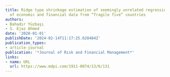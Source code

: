 ```yaml
---
title: Ridge type shrinkage estimation of seemingly unrelated regressions and analytics
  of economic and financial data from “fragile five” countries
authors:
- Bahadır Yüzbaşı
- S. Ejaz Ahmed
date: '2020-01-01'
publishDate: '2024-02-14T11:17:25.628484Z'
publication_types:
- article-journal
publication: '*Journal of Risk and Financial Management*'
links:
- name: URL
  url: https://www.mdpi.com/1911-8074/13/6/131
---
```

